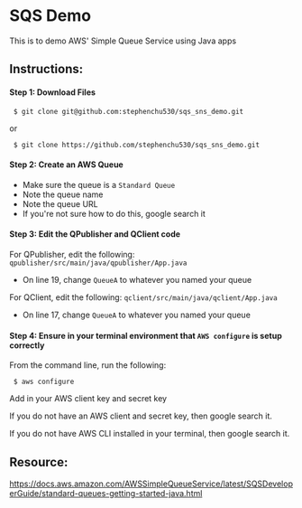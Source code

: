 # SQS Demo

This is to demo AWS' Simple Queue Service using Java apps

## Instructions:

#### Step 1: Download Files
```
 $ git clone git@github.com:stephenchu530/sqs_sns_demo.git
```
or
```
 $ git clone https://github.com/stephenchu530/sqs_sns_demo.git
```

#### Step 2: Create an AWS Queue
- Make sure the queue is a `Standard Queue`
- Note the queue name
- Note the queue URL
- If you're not sure how to do this, google search it

#### Step 3: Edit the QPublisher and QClient code
For QPublisher, edit the following: `qpublisher/src/main/java/qpublisher/App.java`
- On line 19, change `QueueA` to whatever you named your queue

For QClient, edit the following: `qclient/src/main/java/qclient/App.java`
- On line 17, change `QueueA` to whatever you named your queue

#### Step 4: Ensure in your terminal environment that `AWS configure` is setup correctly
From the command line, run the following:
```
 $ aws configure
```
Add in your AWS client key and secret key

If you do not have an AWS client and secret key, then google search it.

If you do not have AWS CLI installed in your terminal, then google search it.

## Resource:
https://docs.aws.amazon.com/AWSSimpleQueueService/latest/SQSDeveloperGuide/standard-queues-getting-started-java.html

